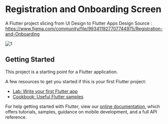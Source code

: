 # Registration and Onboarding Screen

A Flutter project slicing from UI Design to Flutter Apps
Design Source : https://www.figma.com/community/file/993411927707744975/Registration-and-Onboarding

![1](https://user-images.githubusercontent.com/63090705/126111393-b1986efe-0ea4-491e-ba56-08c3a79c6e30.png)



## Getting Started

This project is a starting point for a Flutter application.

A few resources to get you started if this is your first Flutter project:

- [Lab: Write your first Flutter app](https://flutter.dev/docs/get-started/codelab)
- [Cookbook: Useful Flutter samples](https://flutter.dev/docs/cookbook)

For help getting started with Flutter, view our
[online documentation](https://flutter.dev/docs), which offers tutorials,
samples, guidance on mobile development, and a full API reference.
